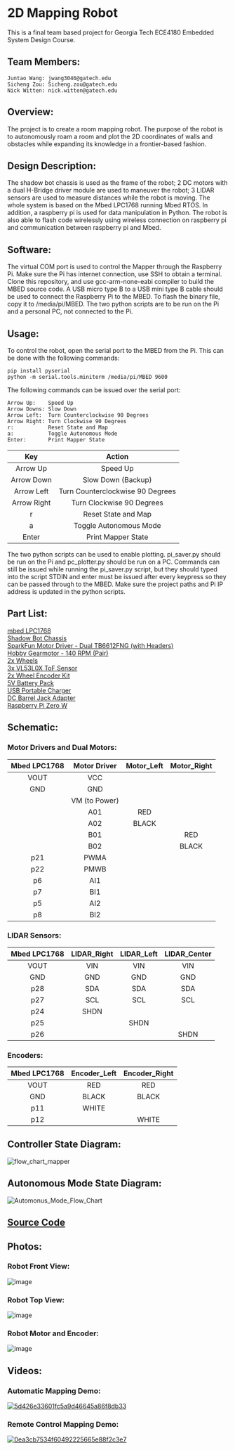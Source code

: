 # 2D Mapping Robot

This is a final team based project for Georgia Tech ECE4180 Embedded System Design Course.

## Team Members:

    Juntao Wang: jwang3046@gatech.edu
    Sicheng Zou: Sicheng.zou@gatech.edu
    Nick Witten: nick.witten@gatech.edu
    
## Overview:

The project is to create a room mapping robot. The purpose of the robot is to autonomously roam a room and plot the 2D coordinates of walls and obstacles while expanding its knowledge in a frontier-based fashion.

## Design Description:

The shadow bot chassis is used as the frame of the robot; 2 DC motors with a dual H-Bridge driver module are used to maneuver the robot; 3 LIDAR sensors are used to measure distances while the robot is moving. The whole system is based on the Mbed LPC1768 running Mbed RTOS. In addition, a raspberry pi is used for data manipulation in Python. The robot is also able to flash code wirelessly using wireless connection on raspberry pi and communication between raspberry pi and Mbed. 

## Software:

The virtual COM port is used to control the Mapper through the Raspberry Pi.  Make sure the Pi has internet connection, use SSH to obtain a terminal.  Clone this repository, and use gcc-arm-none-eabi compiler to build the MBED source code.  A USB micro type B to a USB mini type B cable should be used to connect the Raspberry Pi to the MBED.  To flash the binary file, copy it to /media/pi/MBED.  The two python scripts are to be run on the Pi and a personal PC, not connected to the Pi.

## Usage:

To control the robot, open the serial port to the MBED from the Pi.  This can be done with the following commands:

    pip install pyserial
    python -m serial.tools.miniterm /media/pi/MBED 9600

The following commands can be issued over the serial port:

    Arrow Up:    Speed Up
    Arrow Downs: Slow Down
    Arrow Left:  Turn Counterclockwise 90 Degrees
    Arrow Right: Turn Clockwise 90 Degrees
    r:           Reset State and Map
    a:           Toggle Autonomous Mode
    Enter:       Print Mapper State
    
   | Key  | Action |
   | :---: | :---: |
   | Arrow Up    | Speed Up |
   | Arrow Down  | Slow Down (Backup) |
   | Arrow Left  | Turn Counterclockwise 90 Degrees |
   | Arrow Right | Turn Clockwise 90 Degrees |
   | r           | Reset State and Map |
   | a           | Toggle Autonomous Mode |
   | Enter       | Print Mapper State |
    
The two python scripts can be used to enable plotting.  pi_saver.py should be run on the Pi and pc_plotter.py should be run on a PC.  Commands
can still be issued while running the pi_saver.py script, but they should typed into the script STDIN and enter must be issued after every
keypress so they can be passed through to the MBED.  Make sure the project paths and Pi IP address is updated in the python scripts.

## Part List:

   [mbed LPC1768](https://www.sparkfun.com/products/9564)  
   [Shadow Bot Chassis](https://www.sparkfun.com/products/13301)  
   [SparkFun Motor Driver - Dual TB6612FNG (with Headers)](https://www.sparkfun.com/products/14450)  
   [Hobby Gearmotor - 140 RPM (Pair)](https://www.sparkfun.com/products/13302)  
   [2x Wheels](https://www.sparkfun.com/products/13259)  
   [3x VL53L0X ToF Sensor](https://www.adafruit.com/product/3317)  
   [2x Wheel Encoder Kit ](https://www.sparkfun.com/products/12629)  
   [5V Battery Pack](https://www.sparkfun.com/products/9835)  
   [USB Portable Charger](https://us.anker.com/products/a1215)  
   [DC Barrel Jack Adapter](https://www.sparkfun.com/products/10811)  
   [Raspberry Pi Zero W](https://www.sparkfun.com/products/14277)  
    
## Schematic:

### Motor Drivers and Dual Motors:

   | Mbed LPC1768  | Motor Driver |  Motor_Left | Motor_Right |
   | :---: | :---: | :---: | :---: |
   | VOUT         |  VCC |
   | GND          |  GND |
   |              | VM (to Power) |
   |            |  A01     |       RED |
   |            |   A02     |       BLACK |
   |            |   B01      |          |       RED |
   |            |    B02      |          |       BLACK |
   | p21        |    PWMA |
   | p22        |    PMWB |
   | p6         |    AI1  |
   | p7         |    BI1  |
   | p5         |    AI2  |
   | p8         |    BI2  |

### LIDAR Sensors:

   | Mbed LPC1768 | LIDAR_Right  | LIDAR_Left  | LIDAR_Center |
   | :---: | :---: | :---: | :---: |
   | VOUT         | VIN          | VIN          | VIN |
   | GND          |  GND         |  GND        |  GND |
   | p28          |  SDA         |  SDA        |  SDA|
   | p27          |  SCL       |    SCL       |   SCL|
   | p24          |  SHDN      |
   | p25          |             |   SHDN |
   | p26          |             |            | SHDN |

### Encoders:

   | Mbed LPC1768 |   Encoder_Left |  Encoder_Right |
   | :---: | :---: | :---: |
   | VOUT      |     RED         |   RED |
   | GND        |    BLACK       |   BLACK |
   | p11        |    WHITE |
   | p12         | |                  WHITE |

## Controller State Diagram:
![flow_chart_mapper](https://user-images.githubusercontent.com/64867842/166290131-8ed56b9a-3980-4f2d-981d-875d3332afb2.jpg)

## Autonomous Mode State Diagram:
![Automonus_Mode_Flow_Chart](https://user-images.githubusercontent.com/64867842/166316527-de09a802-df6c-48b6-8c22-c4eb831cb8b8.jpg)

## [Source Code](https://github.com/Ericjuntao/4180_team_project_2D_mapping_bot/tree/main/src)

## Photos:
### Robot Front View:

![image](https://user-images.githubusercontent.com/103451305/166268167-431d8e7a-00c7-478a-a439-cd10e1d252b3.jpeg)

### Robot Top View:

![image](https://user-images.githubusercontent.com/103451305/166268255-cac2833a-e02a-4056-81dd-a8b20729ecb8.jpeg)

### Robot Motor and Encoder:
![image](https://user-images.githubusercontent.com/103451305/166268281-64000073-e4c9-41c7-bfc8-bb1114eec288.jpeg)

## Videos:

### Automatic Mapping Demo:
[![5d426e33601fc5a9d46645a86f8db33](https://user-images.githubusercontent.com/64867842/166330112-a8ef231e-3e2b-4b0d-a220-d8afc62608e4.png)](https://www.youtube.com/watch?v=H9ovxw3yx7E&ab_channel=ZouSicheng)

### Remote Control Mapping Demo:
[![0ea3cb7534f60492225665e88f2c3e7](https://user-images.githubusercontent.com/64867842/166330598-6b51ec51-b8f4-447f-ba78-00ca33d45f72.png)](https://www.youtube.com/watch?v=4T7IN5BH2GQ&ab_channel=ZouSicheng)





